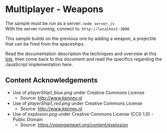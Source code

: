 # Multiplayer - Weapons

The sample must be run as a server: `node server.js`\
With the server running, connect to: `http://localhost:3000`

This sample builds on the previous one by adding a weapon, a projectile that can be fired from the spaceships.

Read the documentation description the techniques and overview at this [link](https://github.com/ProfPorkins/GameTech/blob/master/doc/Multiplayer/Multiplayer-Step-5.md), then come back to this document and read the specifics regarding the JavaScript implementation here.

## Content Acknowledgements

* Use of *playerShip1_blue.png* under Creative Commons License
  * Source: http://www.kenney.nl
* Use of *playerShip1_red.png* under Creative Commons License
  * Source: http://www.kenney.nl
* Use of *explosion.png* under Creative Commons License (CC0 1.0) - Public Domain
  * Source: https://opengameart.org/content/explosion
